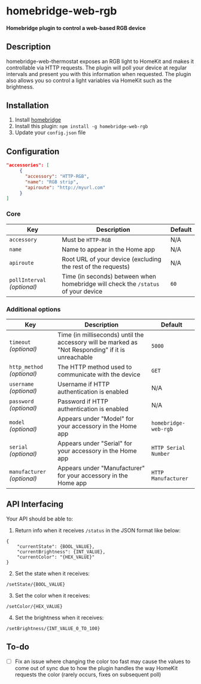 # homebridge-web-rgb

#### Homebridge plugin to control a web-based RGB device

## Description

homebridge-web-thermostat exposes an RGB light to HomeKit and makes it controllable via HTTP requests. The plugin will poll your device at regular intervals and present you with this information when requested. The plugin also allows you so control a light variables via HomeKit such as the brightness.

## Installation

1. Install [homebridge](https://github.com/nfarina/homebridge#installation-details)
2. Install this plugin: `npm install -g homebridge-web-rgb`
3. Update your `config.json` file

## Configuration

```json
"accessories": [
     {
       "accessory": "HTTP-RGB",
       "name": "RGB strip",
       "apiroute": "http://myurl.com"
     }
]
```

### Core
| Key | Description | Default |
| --- | --- | --- |
| `accessory` | Must be `HTTP-RGB` | N/A |
| `name` | Name to appear in the Home app | N/A |
| `apiroute` | Root URL of your device (excluding the rest of the requests) | N/A |
| `pollInterval` _(optional)_ | Time (in seconds) between when homebridge will check the `/status` of your device | `60` |

### Additional options
| Key | Description | Default |
| --- | --- | --- |
| `timeout` _(optional)_ | Time (in milliseconds) until the accessory will be marked as "Not Responding" if it is unreachable | `5000` |
| `http_method` _(optional)_ | The HTTP method used to communicate with the device | `GET` |
| `username` _(optional)_ | Username if HTTP authentication is enabled | N/A |
| `password` _(optional)_ | Password if HTTP authentication is enabled | N/A |
| `model` _(optional)_ | Appears under "Model" for your accessory in the Home app | `homebridge-web-rgb` |
| `serial` _(optional)_ | Appears under "Serial" for your accessory in the Home app | `HTTP Serial Number` |
| `manufacturer` _(optional)_ | Appears under "Manufacturer" for your accessory in the Home app | `HTTP Manufacturer` |

## API Interfacing

Your API should be able to:

1. Return info when it receives `/status` in the JSON format like below:
```
{
    "currentState": {BOOL_VALUE},
    "currentBrightness": {INT_VALUE},
    "currentColor": "{HEX_VALUE}"
}
```

2. Set the state when it receives:
```
/setState/{BOOL_VALUE}
```

3. Set the color when it receives:
```
/setColor/{HEX_VALUE}
```

4. Set the brightness when it receives:
```
/setBrightness/{INT_VALUE_0_TO_100}
```

## To-do

- [ ] Fix an issue where changing the color too fast may cause the values to come out of sync due to how the plugin handles the way HomeKit requests the color (rarely occurs, fixes on subsequent poll)
